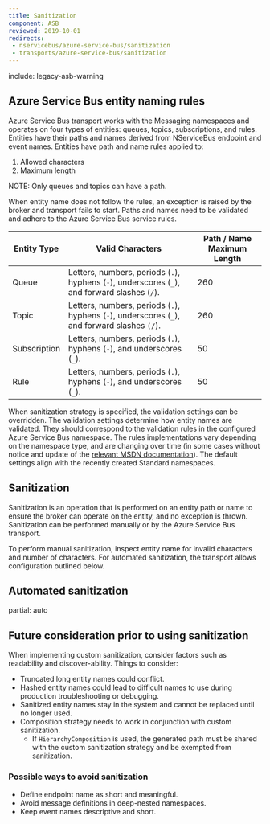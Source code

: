 ```yaml
---
title: Sanitization
component: ASB
reviewed: 2019-10-01
redirects:
 - nservicebus/azure-service-bus/sanitization
 - transports/azure-service-bus/sanitization
---
```


include: legacy-asb-warning


## Azure Service Bus entity naming rules

Azure Service Bus transport works with the Messaging namespaces and operates on four types of entities: queues, topics, subscriptions, and rules. Entities have their paths and names derived from NServiceBus endpoint and event names. Entities have path and name rules applied to:

 1. Allowed characters
 1. Maximum length

NOTE: Only queues and topics can have a path.

When entity name does not follow the rules, an exception is raised by the broker and transport fails to start. Paths and names need to be validated and adhere to the Azure Service Bus service rules.

| Entity Type  | Valid Characters | Path / Name Maximum Length |
|--------------|------------------|----------------------------|
| Queue        | Letters, numbers, periods (`.`), hyphens (`-`), underscores (`_`), and forward slashes (`/`). | 260 |
| Topic        | Letters, numbers, periods (`.`), hyphens (`-`), underscores (`_`), and forward slashes `(/`). | 260 |
| Subscription | Letters, numbers, periods (`.`), hyphens (`-`), and underscores (`_`). | 50  |
| Rule         | Letters, numbers, periods (`.`), hyphens (`-`), and underscores (`_`). | 50  |


When sanitization strategy is specified, the validation settings can be overridden. The validation settings determine how entity names are validated. They should correspond to the validation rules in the configured Azure Service Bus namespace. The rules implementations vary depending on the namespace type, and are changing over time (in some cases without notice and update of the [relevant MSDN documentation](https://docs.microsoft.com/en-us/azure/service-bus-messaging/service-bus-quotas)). The default settings align with the recently created Standard namespaces.


## Sanitization

Sanitization is an operation that is performed on an entity path or name to ensure the broker can operate on the entity, and no exception is thrown. Sanitization can be performed manually or by the Azure Service Bus transport.

To perform manual sanitization, inspect entity name for invalid characters and number of characters. For automated sanitization, the transport allows configuration outlined below.


## Automated sanitization

partial: auto


## Future consideration prior to using sanitization

When implementing custom sanitization, consider factors such as readability and discover-ability. Things to consider:

 * Truncated long entity names could conflict.
 * Hashed entity names could lead to difficult names to use during production troubleshooting or debugging.
 * Sanitized entity names stay in the system and cannot be replaced until no longer used.
 * Composition strategy needs to work in conjunction with custom sanitization.
     * If `HierarchyComposition` is used, the generated path must be shared with the custom sanitization strategy and be exempted from sanitization.


### Possible ways to avoid sanitization

 * Define endpoint name as short and meaningful.
 * Avoid message definitions in deep-nested namespaces.
 * Keep event names descriptive and short.